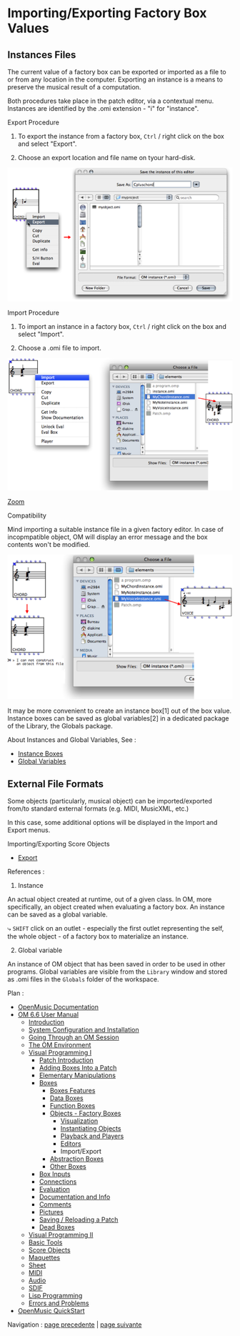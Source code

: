 # Importing/Exporting Factory Box Values

## Instances Files

The current value of a factory box can be exported or imported as a file to or
from any location in the computer. Exporting an instance is a means to
preserve the musical result of a computation.

Both procedures take place in the patch editor, via a contextual menu.
Instances are identified by the .omi extension - "i" for "instance".

Export Procedure

  1. To export the instance from a factory box, `Ctrl` / right click on the box and select "Export".

  2. Choose an export location and file name on tyour hard-disk.

[![](../res/exportinstance_1.png)](../res/exportinstance.png "Cliquez pour
agrandir")

Import Procedure

  1. To import an instance in a factory box, `Ctrl` / right click on the box and select "Import".

  2. Choose a .omi file to import.

![](../res/impchordtochord_scr.png)

[Zoom](../res/impchordtochord_scr_1.png "Zoom \(nouvelle fenêtre\)")

Compatibility

Mind importing a suitable instance file in a given factory editor. In case of
incopmpatible object, OM will display an error message and the box contents
won't be modified.

![](../res/imoportvoicetochors1_scr.png)

It may be more convenient to create an instance box[1] out of the box value.
Instance boxes can be saved as global variables[2] in a dedicated package of
the Library, the Globals package.

About Instances and Global Variables, See :

  * [Instance Boxes](InstanceBoxes)
  * [Global Variables](GlobalVariables)

## External File Formats

Some objects (particularly, musical object) can be imported/exported from/to
standard external formats (e.g. MIDI, MusicXML, etc.)

In this case, some additional options will be displayed in the Import and
Export menus.

Importing/Exporting Score Objects

  * [Export](Export)

References :

  1. Instance

An actual object created at runtime, out of a given class. In OM, more
specifically, an object created when evaluating a factory box. An instance can
be saved as a global variable.

⤷ `SHIFT` click on an outlet - especially the first outlet representing the
self, the whole object - of a factory box to materialize an instance.

  2. Global variable

An instance of OM object that has been saved in order to be used in other
programs. Global variables are visible from the `Library` window and stored as
.omi files in the `Globals` folder of the workspace.

Plan :

  * [OpenMusic Documentation](OM-Documentation)
  * [OM 6.6 User Manual](OM-User-Manual)
    * [Introduction](00-Sommaire)
    * [System Configuration and Installation](Installation)
    * [Going Through an OM Session](Goingthrough)
    * [The OM Environment](Environment)
    * [Visual Programming I](BasicVisualProgramming)
      * [Patch Introduction](ProgrammingIntro)
      * [Adding Boxes Into a Patch](AddingBoxes)
      * [Elementary Manipulations](ElementaryManips)
      * [Boxes](Boxes)
        * [Boxes Features](GraphicFeatures)
        * [Data Boxes](DataBox)
        * [Function Boxes](FunctionBoxes)
        * [Objects - Factory Boxes](FactoryBoxes)
          * [Visualization](1-Visualization)
          * [Instantiating Objects](2-Instanciation)
          * [Playback and Players](1-Play)
          * [Editors](3-Editors)
          * Import/Export
        * [Abstraction Boxes](AbsBoxesIntro)
        * [Other Boxes](OtherBoxes)
      * [Box Inputs](BoxInputs)
      * [Connections](Connections)
      * [Evaluation](Evaluation)
      * [Documentation and Info](DocAndInfo)
      * [Comments](Comments)
      * [Pictures](Pictures)
      * [Saving / Reloading a Patch](SavingPatch)
      * [Dead Boxes](DeadBox)
    * [Visual Programming II](AdvancedVisualProgramming)
    * [Basic Tools](BasicObjects)
    * [Score Objects](ScoreObjects)
    * [Maquettes](Maquettes)
    * [Sheet](Sheet)
    * [MIDI](MIDI)
    * [Audio](Audio)
    * [SDIF](SDIF)
    * [Lisp Programming](Lisp)
    * [Errors and Problems](errors)
  * [OpenMusic QuickStart](QuickStart-Chapters)

Navigation : [page precedente](3-Editors "page précédente\(Editors\)") |
[page suivante](AbsBoxesIntro "page suivante\(Abstraction Boxes\)")

